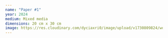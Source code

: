 ```yaml
---
name: "Paper #1"
year: 2024
medium: Mixed media
dimensions: 20 cm x 30 cm
image: https://res.cloudinary.com/dyciaxri0/image/upload/v1730809824/words-falling/img8_quah6g.jpg
---
```

